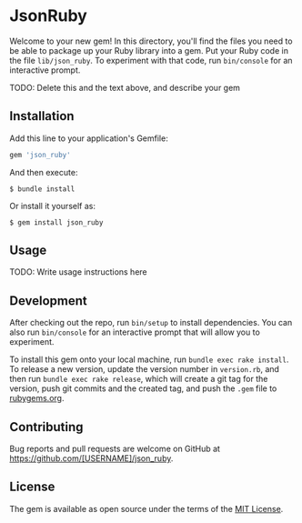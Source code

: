 # JsonRuby

Welcome to your new gem! In this directory, you'll find the files you need to be able to package up your Ruby library into a gem. Put your Ruby code in the file `lib/json_ruby`. To experiment with that code, run `bin/console` for an interactive prompt.

TODO: Delete this and the text above, and describe your gem

## Installation

Add this line to your application's Gemfile:

```ruby
gem 'json_ruby'
```

And then execute:

    $ bundle install

Or install it yourself as:

    $ gem install json_ruby

## Usage

TODO: Write usage instructions here

## Development

After checking out the repo, run `bin/setup` to install dependencies. You can also run `bin/console` for an interactive prompt that will allow you to experiment.

To install this gem onto your local machine, run `bundle exec rake install`. To release a new version, update the version number in `version.rb`, and then run `bundle exec rake release`, which will create a git tag for the version, push git commits and the created tag, and push the `.gem` file to [rubygems.org](https://rubygems.org).

## Contributing

Bug reports and pull requests are welcome on GitHub at https://github.com/[USERNAME]/json_ruby.

## License

The gem is available as open source under the terms of the [MIT License](https://opensource.org/licenses/MIT).
